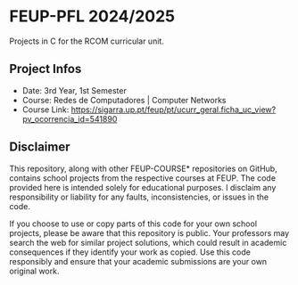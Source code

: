 # FEUP-PFL 2024/2025
Projects in C for the RCOM curricular unit.
## Project Infos
- Date: 3rd Year, 1st Semester
- Course: Redes de Computadores | Computer Networks
- Course Link: https://sigarra.up.pt/feup/pt/ucurr_geral.ficha_uc_view?pv_ocorrencia_id=541890
## Disclaimer
This repository, along with other FEUP-COURSE* repositories on GitHub, contains school projects from the respective courses at FEUP. The code provided here is intended solely for educational purposes. I disclaim any responsibility or liability for any faults, inconsistencies, or issues in the code.

If you choose to use or copy parts of this code for your own school projects, please be aware that this repository is public. Your professors may search the web for similar project solutions, which could result in academic consequences if they identify your work as copied. Use this code responsibly and ensure that your academic submissions are your own original work.

